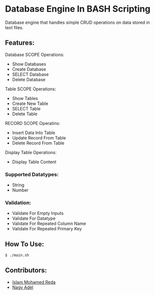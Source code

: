 # Database Engine In BASH Scripting

Database engine that handles simple CRUD operations on data stored in text files.


## Features:
Database SCOPE Operations:
* Show Databases
* Create Database
* SELECT Database
* Delete Database

Table SCOPE Operations:
* Show Tables
* Create New Table
* SELECT Table
* Delete Table

RECORD SCOPE Operatins:
* Insert Data Into Table
* Update Record From Table
* Delete Record From Table

Display Table Operations:
* Display Table Content


### Supported Datatypes:
* String
* Number

### Validation:
* Validate For Empty Inputs
* Validate For Datatype
* Validate For Repeated Column Name
* Validate For Repeated Primary Key

## How To Use:
```sh
$ ./main.sh
```

## Contributors:
* [Islam Mohamed Reda](https://github.com/IslamReda)
* [Nagy Adel](https://github.com/nagy1992)
